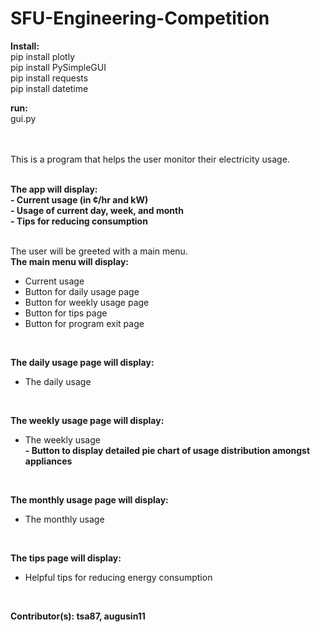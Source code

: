 # SFU-Engineering-Competition

**Install:** <Br />
pip install plotly <Br />
pip install PySimpleGUI <Br />
pip install requests <Br />
pip install datetime <Br />

**run:** <Br />
gui.py <Br />
<Br />
<Br />

This is a program that helps the user monitor their electricity usage. <Br />
<Br />

**The app will display:** <Br />
**- Current usage (in ¢/hr and kW)** <Br />
**- Usage of current day, week, and month** <Br />
**- Tips for reducing consumption** <Br />
<Br />

The user will be greeted with a main menu. <Br />
**The main menu will display:** <Br />
- Current usage <Br />
- Button for daily usage page <Br />
- Button for weekly usage page <Br />
- Button for tips page <Br />
- Button for program exit page <Br />
<Br />

**The daily usage page will display:** <Br />
- The daily usage <Br />
<Br />

**The weekly usage page will display:** <Br />
- The weekly usage <Br />
**- Button to display detailed pie chart of usage distribution amongst appliances** <Br />
<Br />

**The monthly usage page will display:** <Br />
- The monthly usage <Br />
<Br />

**The tips page will display:** <Br />
- Helpful tips for reducing energy consumption <Br />
<br />

**Contributor(s): tsa87, augusin11**

